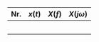 |   Nr.  |  $x(t)$   |   $X(f)$  |  $X(j\omega)$   |
| --- |:--- |:--- |:--- |
|     |     |     |     |
|     |     |     |     |
|     |     |     |     |
|     |     |     |     |
|     |     |     |     |
